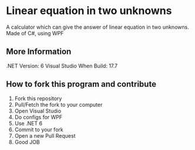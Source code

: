 # Linear equation in two unknowns

A calculator which can give the answer of linear equation in two unknowns. Made of C#, using WPF

## More Information

.NET Version: 6
Visual Studio When Build: 17.7

## How to fork this program and contribute

1. Fork this repository
2. Pull/Fetch the fork to your computer
3. Open Visual Studio
4. Do configs for WPF
5. Use .NET 6
6. Commit to your fork
7. Open a new Pull Request
8. Good JOB
